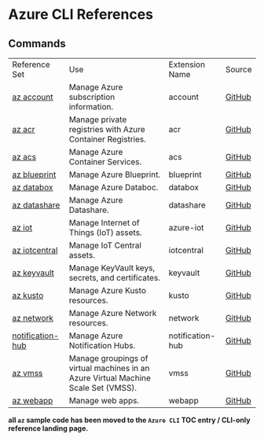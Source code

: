 # Azure CLI References

## Commands

| | | | |
|-|-|-|-|
| Reference Set |  Use | Extension Name | Source
| [az account]() | Manage Azure subscription information. | account | [GitHub]()
| [az acr]() | Manage private registries with Azure Container Registries. | acr | [GitHub]()
| [az acs]() | Manage Azure Container Services. | acs | [GitHub]()
| [az blueprint]() | Manage Azure Blueprint. | blueprint | [GitHub]()
| [az databox]() | Manage Azure Databoc. | databox | [GitHub]()
| [az datashare]() | Manage Azure Datashare. | datashare | [GitHub]()
| [az iot]() | Manage Internet of Things (IoT) assets. | azure-iot | [GitHub]()
| [az iotcentral]() | Manage IoT Central assets. | iotcentral | [GitHub]()
| [az keyvault]() |	Manage KeyVault keys, secrets, and certificates. | keyvault | [GitHub]()
| [az kusto]() | Manage Azure Kusto resources. | kusto | [GitHub]()
| [az network](prototype-azure-cli-reference-network) | Manage Azure Network resources. | network | [GitHub]()
| [notification-hub]() | Manage Azure Notification Hubs. | notification-hub | [GitHub]()
| [az vmss]() | Manage groupings of virtual machines in an Azure Virtual Machine Scale Set (VMSS). | vmss | [GitHub]()
| [az webapp]() | Manage web apps. | webapp | [GitHub]()

**all `az` sample code has been moved to the `Azure CLI` TOC entry / CLI-only reference landing page.**
